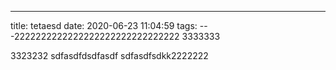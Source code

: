 ---
title: tetaesd
date: 2020-06-23 11:04:59
tags:
---2222222222222222222222222222222
3333333

3323232
sdfasdfdsdfasdf
sdfasdfsdkk2222222